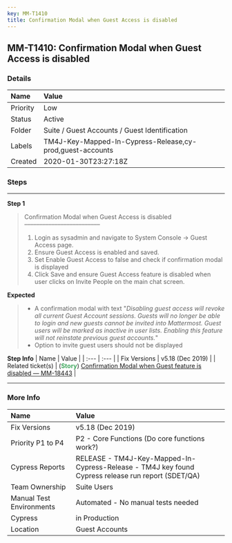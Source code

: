 ```yaml
---
key: MM-T1410
title: Confirmation Modal when Guest Access is disabled
---
```


## MM-T1410: Confirmation Modal when Guest Access is disabled

### Details

| Name     | Value                                                     |
| :------- | :-------------------------------------------------------- |
| Priority | Low                                                       |
| Status   | Active                                                    |
| Folder   | Suite / Guest Accounts / Guest Identification             |
| Labels   | TM4J-Key-Mapped-In-Cypress-Release,cy-prod,guest-accounts |
| Created  | 2020-01-30T23:27:18Z                                      |

### Steps

<hr/>

**Step 1**

> <article>Confirmation Modal when Guest Access is disabled<br>–––––––––––––––––––––––––<ol><li>Login as sysadmin and navigate to System Console -&gt; Guest Access page.</li><li>Ensure Guest Access is enabled and saved.</li><li>Set Enable Guest Access to false and check if confirmation modal is displayed</li><li>Click Save and ensure Guest Access feature is disabled when user clicks on Invite People on the main chat screen.</li></ol></article>

**Expected**

> <article><ul><li>A confirmation modal with text "<em>Disabling guest access will revoke all current Guest Account sessions. Guests will no longer be able to login and new guests cannot be invited into Mattermost. Guest users will be marked as inactive in user lists. Enabling this feature will not reinstate previous guest accounts.</em>"</li><li>Option to invite guest users should not be displayed</li></ul></article>

**Step Info**
| Name | Value |
| :--- | :--- |
| Fix Versions | v5.18 (Dec 2019) |
| Related ticket(s) | (<strong><span style="color: rgb(65, 168, 95);">Story</span></strong>)&nbsp;<a href="https://mattermost.atlassian.net/browse/MM-18443">Confirmation Modal when Guest feature is disabled — MM-18443</a> |

<hr/>

### More Info

| Name                     | Value                                                                                              |
| :----------------------- | :------------------------------------------------------------------------------------------------- |
| Fix Versions             | v5.18 (Dec 2019)                                                                                   |
| Priority P1 to P4        | P2 - Core Functions (Do core functions work?)                                                      |
| Cypress Reports          | RELEASE - TM4J-Key-Mapped-In-Cypress-Release - TM4J key found Cypress release run report (SDET/QA) |
| Team Ownership           | Suite Users                                                                                        |
| Manual Test Environments | Automated - No manual tests needed                                                                 |
| Cypress                  | in Production                                                                                      |
| Location                 | Guest Accounts                                                                                     |
